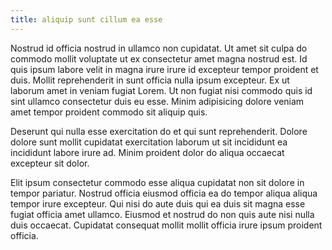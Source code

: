 ```yaml
---
title: aliquip sunt cillum ea esse
---
```


Nostrud id officia nostrud in ullamco non cupidatat. Ut amet sit culpa do commodo mollit voluptate ut ex consectetur amet magna nostrud est. Id quis ipsum labore velit in magna irure irure id excepteur tempor proident et duis. Mollit reprehenderit in sunt officia nulla ipsum excepteur. Ex ut laborum amet in veniam fugiat Lorem. Ut non fugiat nisi commodo quis id sint ullamco consectetur duis eu esse. Minim adipisicing dolore veniam amet tempor proident commodo sit aliquip quis.

Deserunt qui nulla esse exercitation do et qui sunt reprehenderit. Dolore dolore sunt mollit cupidatat exercitation laborum ut sit incididunt ea incididunt labore irure ad. Minim proident dolor do aliqua occaecat excepteur sit dolor.

Elit ipsum consectetur commodo esse aliqua cupidatat non sit dolore in tempor pariatur. Nostrud officia eiusmod officia ea do tempor aliqua aliqua tempor irure excepteur. Qui nisi do aute duis qui ea duis sit magna esse fugiat officia amet ullamco. Eiusmod et nostrud do non quis aute nisi nulla duis occaecat. Cupidatat consequat mollit mollit officia irure ipsum proident officia.